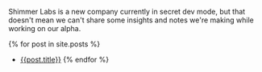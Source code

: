 Shimmer Labs is a new company currently in secret dev mode, but
that doesn't mean we can't share some insights and notes we're
making while working on our alpha.

{% for post in site.posts %}
* [{{post.title}}]({{post.url}})
{% endfor %}

